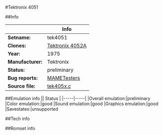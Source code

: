 #Tektronix 4051

##Info

||Info|
|-----|-----|
|**Setname:**|tek4051
|**Clones:**|[Tektronix 4052A](tek4052a.md)
|**Year:**|1975
|**Manufacturer:**|Tektronix
|**Status:**|preliminary
|**Bug reports:**|[MAMETesters](http://mametesters.org/view_all_set.php?type=1&temporary=y&search=tek405x.c)
|**Source file:**|[tek405x.c](https://github.com/mamedev/mame/blob/master/src/mess/drivers/tek405x.c)

##Emulation info
|| Status |
|-----|-----|
|Overall emulation:|preliminary
|Color emulation:|good
|Sound emulation:|good
|Graphics emulation:|good
|Savestates:|unsupported

##Tech info

##Romset info

<!--- START OF EDITED COMMENT DO NOT TOUCH TEXT ABOVE-->
